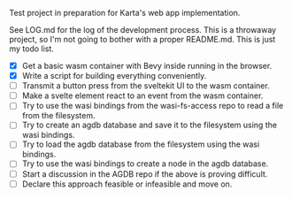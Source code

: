 Test project in preparation for Karta's web app implementation.

See LOG.md for the log of the development process. This is a throwaway project, so I'm not going to bother with a proper README.md. This is just my todo list. 

* [x] Get a basic wasm container with Bevy inside running in the browser.
* [x] Write a script for building everything conveniently. 
* [ ] Transmit a button press from the sveltekit UI to the wasm container.
* [ ] Make a svelte element react to an event from the wasm container.
* [ ] Try to use the wasi bindings from the wasi-fs-access repo to read a file from the filesystem.
* [ ] Try to create an agdb database and save it to the filesystem using the wasi bindings.
* [ ] Try to load the agdb database from the filesystem using the wasi bindings.
* [ ] Try to use the wasi bindings to create a node in the agdb database.
* [ ] Start a discussion in the AGDB repo if the above is proving difficult. 
* [ ] Declare this approach feasible or infeasible and move on. 